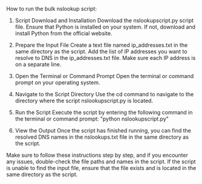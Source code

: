 How to run the bulk nslookup script:

1. Script Download and Installation
	Download the nslookupscript.py script file.
	Ensure that Python is installed on your system. If not, download and install Python from the official website.

2. Prepare the Input File
	Create a text file named ip_addresses.txt in the same directory as the script.
	Add the list of IP addresses you want to resolve to DNS in the ip_addresses.txt file. Make sure each IP address is on a separate line.

3. Open the Terminal or Command Prompt
	Open the terminal or command prompt on your operating system.

4. Navigate to the Script Directory
	Use the cd command to navigate to the directory where the script nslookupscript.py is located.

5. Run the Script
	Execute the script by entering the following command in the terminal or command prompt: "python nslookupscript.py"

6. View the Output
	Once the script has finished running, you can find the resolved DNS names in the nslookups.txt file in the same directory as the script.

Make sure to follow these instructions step by step, and if you encounter any issues, double-check the file paths and names in the script. If the script is unable to find the input file, ensure that the file exists and is located in the same directory as the script.
